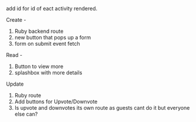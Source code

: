 add id for id of eact activity rendered.


Create -

1. Ruby backend route 
2. new button that pops up a form
3. form on submit event fetch

Read - 

1. Button to view more
2. splashbox with more details

Update

1. Ruby route
2. Add buttons for Upvote/Downvote
3. Is upvote and downvotes its own route as guests cant do it but everyone else can?